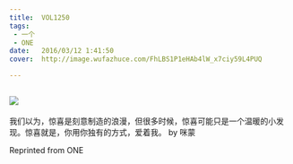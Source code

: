 ```yaml
---
title:	VOL1250
tags:
 - 一个
 - ONE
date:	2016/03/12 1:41:50
cover:	http://image.wufazhuce.com/FhLBS1P1eHAb4lW_x7ciy59L4PUQ

---
```

![](http://image.wufazhuce.com/FhLBS1P1eHAb4lW_x7ciy59L4PUQ)
---

我们以为，惊喜是刻意制造的浪漫，但很多时候，惊喜可能只是一个温暖的小发现。惊喜就是，你用你独有的方式，爱着我。 by 咪蒙
 
Reprinted from ONE
